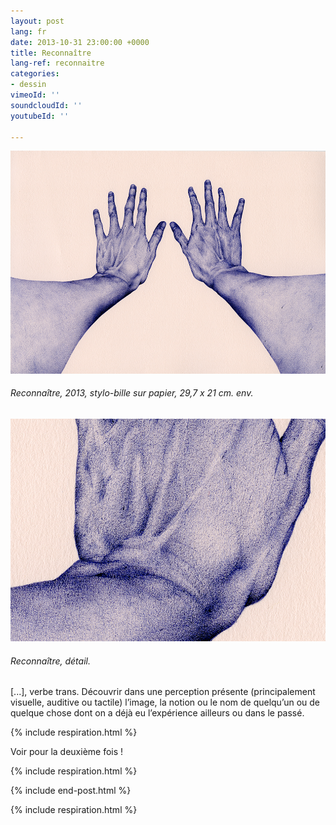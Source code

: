 ```yaml
---
layout: post
lang: fr
date: 2013-10-31 23:00:00 +0000
title: Reconnaître
lang-ref: reconnaitre
categories:
- dessin
vimeoId: ''
soundcloudId: ''
youtubeId: ''

---
```

![](/imgs/d-01-300-up.jpg)

###### _Reconnaître_, 2013, stylo-bille sur papier, 29,7 x 21 cm. env.

![](/imgs/d-01-300-det-up.jpg)

###### _Reconnaître_, détail.

\[...\], verbe trans. Découvrir dans une perception présente (principalement visuelle, auditive ou tactile) l’image, la notion ou le nom de quelqu’un ou de quelque chose dont on a déjà eu l’expérience ailleurs ou dans le passé.

{% include respiration.html %}

Voir pour la deuxième fois !

{% include respiration.html %}

{% include end-post.html %}

{% include respiration.html %}